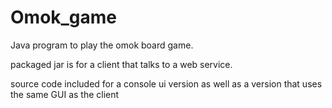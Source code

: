 # Omok_game

Java program to play the omok board game.

packaged jar is for a client that talks to a web service.

source code included for a console ui version as well as a version that uses the same GUI as the client
